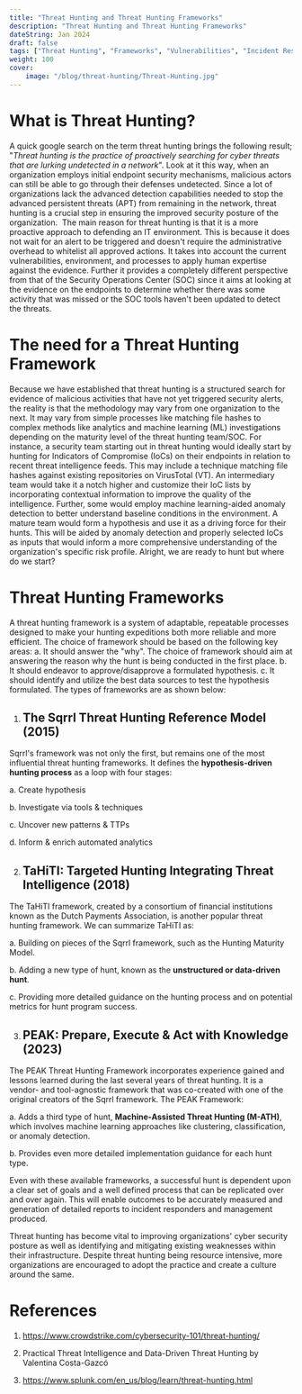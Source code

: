 ```yaml
---
title: "Threat Hunting and Threat Hunting Frameworks"
description: "Threat Hunting and Threat Hunting Frameworks"
dateString: Jan 2024
draft: false
tags: ["Threat Hunting", "Frameworks", "Vulnerabilities", "Incident Response"]
weight: 100
cover:
    image: "/blog/threat-hunting/Threat-Hunting.jpg"
---
```


# What is Threat Hunting?
A quick google search on the term threat hunting brings the following result; "*Threat hunting is the practice of proactively searching for cyber threats that are lurking undetected in a network*". Look at it this way, when an organization employs initial endpoint security mechanisms, malicious actors can still be able to go through their defenses undetected. Since a lot of organizations lack the advanced detection capabilities needed to stop the advanced persistent threats (APT) from remaining in the network, threat hunting is a crucial step in ensuring the improved security posture of the organization. 
The main reason for threat hunting is that it is a more proactive approach to defending an IT environment. This is because it does not wait for an alert to be triggered and doesn't require the administrative overhead to whitelist all approved actions. It takes into account the current vulnerabilities, environment, and processes to apply human expertise against the evidence. Further it provides a completely different perspective from that of the Security Operations Center (SOC) since it aims at looking at the evidence on the endpoints to determine whether there was some activity that was missed or the SOC tools haven't been updated to detect the threats.

# The need for a Threat Hunting Framework

Because we have established that threat hunting is a structured search for evidence of malicious activities that have not yet triggered security alerts, the reality is that the methodology may vary from one organization to the next. It may vary from simple processes like matching file hashes to complex methods like analytics and machine learning (ML) investigations depending on the maturity level of the threat hunting team/SOC.
For instance, a security team starting out in threat hunting would ideally start by hunting for Indicators of Compromise (IoCs) on their endpoints in relation to recent threat intelligence feeds. This may include a technique matching file hashes against existing repositories on VirusTotal (VT).
An intermediary team would take it a notch higher and customize their IoC lists by incorporating contextual information to improve the quality of the intelligence. Further, some would employ machine learning-aided anomaly detection to better understand baseline conditions in the environment.
A mature team would form a hypothesis and use it as a driving force for their hunts. This will be aided by anomaly detection and properly selected IoCs as inputs that would inform a more comprehensive understanding of the organization's specific risk profile.
Alright, we are ready to hunt but where do we start?

# Threat Hunting Frameworks

A threat hunting framework is a system of adaptable, repeatable processes designed to make your hunting expeditions both more reliable and more efficient. The choice of framework should be based on the following key areas:
a. It should answer the "why". The choice of framework should aim at answering the reason why the hunt is being conducted in the first place.
b. It should endeavor to approve/disapprove a formulated hypothesis.
c. It should identify and utilize the best data sources to test the hypothesis formulated.
The types of frameworks are as shown below:

1. ## The Sqrrl Threat Hunting Reference Model (2015)

Sqrrl's framework was not only the first, but remains one of the most influential threat hunting frameworks. It defines the **hypothesis-driven hunting process** as a loop with four stages:

a. Create hypothesis

b. Investigate via tools & techniques

c. Uncover new patterns & TTPs

d. Inform & enrich automated analytics

2. ## TaHiTI: Targeted Hunting Integrating Threat Intelligence (2018)
The TaHiTI framework, created by a consortium of financial institutions known as the Dutch Payments Association, is another popular threat hunting framework. We can summarize TaHiTI as:

a. Building on pieces of the Sqrrl framework, such as the Hunting Maturity Model.

b. Adding a new type of hunt, known as the **unstructured or data-driven hunt**.

c. Providing more detailed guidance on the hunting process and on potential metrics for hunt program success.

3. ## PEAK: Prepare, Execute & Act with Knowledge (2023)

The PEAK Threat Hunting Framework incorporates experience gained and lessons learned during the last several years of threat hunting. It is a vendor- and tool-agnostic framework that was co-created with one of the original creators of the Sqrrl framework. The PEAK Framework:

a. Adds a third type of hunt, **Machine-Assisted Threat Hunting (M-ATH)**, which involves machine learning approaches like clustering, classification, or anomaly detection.

b. Provides even more detailed implementation guidance for each hunt type.

Even with these available frameworks, a successful hunt is dependent upon a clear set of goals and a well defined process that can be replicated over and over again. This will enable outcomes to be accurately measured and generation of detailed reports to incident responders and management produced.

Threat hunting has become vital to improving organizations' cyber security posture as well as identifying and mitigating existing weaknesses within their infrastructure. Despite threat hunting being resource intensive, more organizations are encouraged to adopt the practice and create a culture around the same.


# References
1. https://www.crowdstrike.com/cybersecurity-101/threat-hunting/

2. Practical Threat Intelligence and Data-Driven Threat Hunting by Valentina Costa-Gazcó

3. https://www.splunk.com/en_us/blog/learn/threat-hunting.html